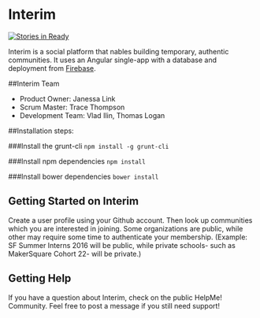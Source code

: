 # Interim
[![Stories in Ready](https://badge.waffle.io/interim-dev/interim.png?label=ready&title=Ready)](https://waffle.io/interim-dev/interim)

Interim is a social platform that nables building temporary, authentic communities.
It uses an Angular single-app with a database and deployment from [Firebase](https://www.firebase.com/?utm_source=firechat).


##Interim Team

- Product Owner: Janessa Link
- Scrum Master: Trace Thompson
- Development Team: Vlad Ilin, Thomas Logan

##Installation steps:

###Install the grunt-cli
  `npm install -g grunt-cli`

###Install npm dependencies
  `npm install`

###Install bower dependencies
  `bower install`


## Getting Started on Interim

Create a user profile using your Github account. Then look up communities which you are interested
in joining. Some organizations are public, while other may require some time to authenticate your
membership. (Example: SF Summer Interns 2016 will be public, while private schools- such as MakerSquare Cohort 22- will be private.)

## Getting Help

If you have a question about Interim, check on the public HelpMe! Community. Feel free to post a
message if you still need support!

